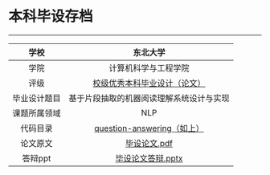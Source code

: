 # 本科毕设存档
---

|     学校     |                           东北大学                           |
| :----------: | :----------------------------------------------------------: |
|     学院     |                     计算机科学与工程学院                     |
|     评级     | [校级优秀本科毕业设计（论文）](http://www.cse.neu.edu.cn/2021/0610/c6274a198580/page.htm) |
| 毕业设计题目 |           基于片段抽取的机器阅读理解系统设计与实现           |
| 课题所属领域 |                             NLP                              |
|   代码目录   | [question-answering（如上）](https://github.com/SeaEagleI/question-answering) |
|   论文原文   | [毕设论文.pdf](https://github.com/SeaEagleI/question-answering/blob/master/docs/毕设论文.pdf) |
|   答辩ppt    | [毕设论文答辩.pptx](https://github.com/SeaEagleI/question-answering/blob/master/docs/毕设论文答辩.pptx) |
